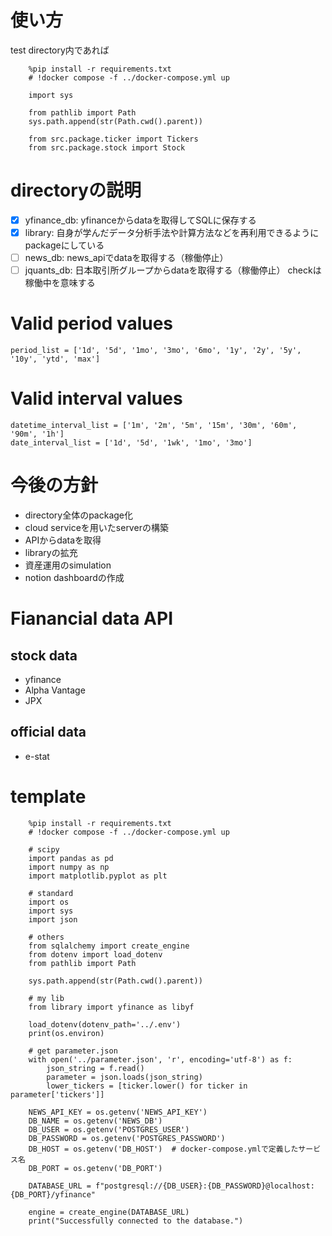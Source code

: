 # 使い方
test directory内であれば
```
    %pip install -r requirements.txt
    # !docker compose -f ../docker-compose.yml up

    import sys

    from pathlib import Path
    sys.path.append(str(Path.cwd().parent))

    from src.package.ticker import Tickers
    from src.package.stock import Stock
```

# directoryの説明
- [x] yfinance_db: yfinanceからdataを取得してSQLに保存する
- [x] library: 自身が学んだデータ分析手法や計算方法などを再利用できるようにpackageにしている
- [ ] news_db: news_apiでdataを取得する（稼働停止）
- [ ] jquants_db: 日本取引所グループからdataを取得する（稼働停止）
checkは稼働中を意味する

# Valid period values
    period_list = ['1d', '5d', '1mo', '3mo', '6mo', '1y', '2y', '5y', '10y', 'ytd', 'max']
# Valid interval values
    datetime_interval_list = ['1m', '2m', '5m', '15m', '30m', '60m', '90m', '1h']
    date_interval_list = ['1d', '5d', '1wk', '1mo', '3mo']

# 今後の方針
- directory全体のpackage化
- cloud serviceを用いたserverの構築
- APIからdataを取得
- libraryの拡充
- 資産運用のsimulation
- notion dashboardの作成

# Fianancial data API
## stock data
- yfinance
- Alpha Vantage
- JPX

## official data
- e-stat

# template
```
    %pip install -r requirements.txt
    # !docker compose -f ../docker-compose.yml up

    # scipy
    import pandas as pd
    import numpy as np
    import matplotlib.pyplot as plt

    # standard
    import os
    import sys
    import json

    # others
    from sqlalchemy import create_engine
    from dotenv import load_dotenv
    from pathlib import Path

    sys.path.append(str(Path.cwd().parent))

    # my lib
    from library import yfinance as libyf

    load_dotenv(dotenv_path='../.env')
    print(os.environ)

    # get parameter.json
    with open('../parameter.json', 'r', encoding='utf-8') as f:
        json_string = f.read()
        parameter = json.loads(json_string)
        lower_tickers = [ticker.lower() for ticker in parameter['tickers']]

    NEWS_API_KEY = os.getenv('NEWS_API_KEY')
    DB_NAME = os.getenv('NEWS_DB')
    DB_USER = os.getenv('POSTGRES_USER')
    DB_PASSWORD = os.getenv('POSTGRES_PASSWORD')
    DB_HOST = os.getenv('DB_HOST')  # docker-compose.ymlで定義したサービス名
    DB_PORT = os.getenv('DB_PORT')

    DATABASE_URL = f"postgresql://{DB_USER}:{DB_PASSWORD}@localhost:{DB_PORT}/yfinance"

    engine = create_engine(DATABASE_URL) 
    print("Successfully connected to the database.")
```